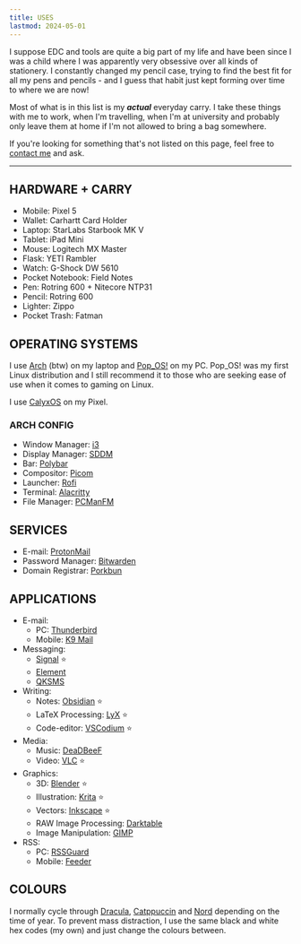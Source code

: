 ```yaml
---
title: USES
lastmod: 2024-05-01
---
```


I suppose EDC and tools are quite a big part of my life and have been since I was a child where I was apparently very obsessive over all kinds of stationery. I constantly changed my pencil case, trying to find the best fit for all my pens and pencils - and I guess that habit just kept forming over time to where we are now!

Most of what is in this list is my ***actual*** everyday carry. I take these things with me to work, when I'm travelling, when I'm at university and probably only leave them at home if I'm not allowed to bring a bag somewhere.

If you're looking for something that's not listed on this page, feel free to [contact me](/contact) and ask.

---

## HARDWARE + CARRY

- Mobile: Pixel 5
- Wallet: Carhartt Card Holder
- Laptop: StarLabs Starbook MK V
- Tablet: iPad Mini
- Mouse: Logitech MX Master
- Flask: YETI Rambler
- Watch: G-Shock DW 5610
- Pocket Notebook: Field Notes
- Pen: Rotring 600 + Nitecore NTP31
- Pencil: Rotring 600
- Lighter: Zippo
- Pocket Trash: Fatman

## OPERATING SYSTEMS

I use [Arch](https://archlinux.org/) (btw) on my laptop and [Pop_OS!](https://pop.system76.com/) on my PC. Pop_OS! was my first Linux distribution and I still recommend it to those who are seeking ease of use when it comes to gaming on Linux.

I use [CalyxOS](https://calyxos.org/) on my Pixel.

### ARCH CONFIG

- Window Manager: [i3](https://github.com/i3/i3)
- Display Manager: [SDDM](https://github.com/sddm/sddm)
- Bar: [Polybar](https://github.com/polybar/polybar)
- Compositor: [Picom](https://github.com/yshui/picom)
- Launcher: [Rofi](https://github.com/davatorium/rofi)
- Terminal: [Alacritty](https://github.com/alacritty/alacritty)
- File Manager: [PCManFM](https://github.com/lxde/pcmanfm)

## SERVICES

- E-mail: [ProtonMail](https://github.com/ProtonMail)
- Password Manager: [Bitwarden](https://github.com/bitwarden/)
- Domain Registrar: [Porkbun](https://github.com/porkbundomains)

## APPLICATIONS

- E-mail: 
    - PC: [Thunderbird](https://github.com/thunderbird)
    - Mobile: [K9 Mail](https://github.com/thunderbird/thunderbird-android)
- Messaging:
    - [Signal](https://github.com/signalapp) ⭐
    - [Element](https://github.com/element-hq)
    - [QKSMS](https://github.com/moezbhatti/qksms)
- Writing:
    - Notes: [Obsidian](https://github.com/obsidianmd) ⭐
    - LaTeX Processing: [LyX](https://www.lyx.org/) ⭐
    - Code-editor: [VSCodium](https://github.com/VSCodium) ⭐
- Media:
    - Music: [DeaDBeeF](https://github.com/DeaDBeeF-Player)
    - Video: [VLC](https://github.com/videolan) ⭐
- Graphics: 
    - 3D: [Blender](https://github.com/blender) ⭐
    - Illustration: [Krita](https://github.com/KDE/krita) ⭐
    - Vectors: [Inkscape](https://github.com/inkscape) ⭐
    - RAW Image Processing: [Darktable](https://github.com/darktable-org)
    - Image Manipulation: [GIMP](https://github.com/GNOME/gimp)
- RSS: 
    - PC: [RSSGuard](https://github.com/martinrotter/rssguard)
    - Mobile: [Feeder](https://github.com/spacecowboy/Feeder)

## COLOURS

I normally cycle through [Dracula](https://draculatheme.com/), [Catppuccin](https://catppuccin.com/) and [Nord](https://www.nordtheme.com/) depending on the time of year. To prevent mass distraction, I use the same black and white hex codes (my own) and just change the colours between.